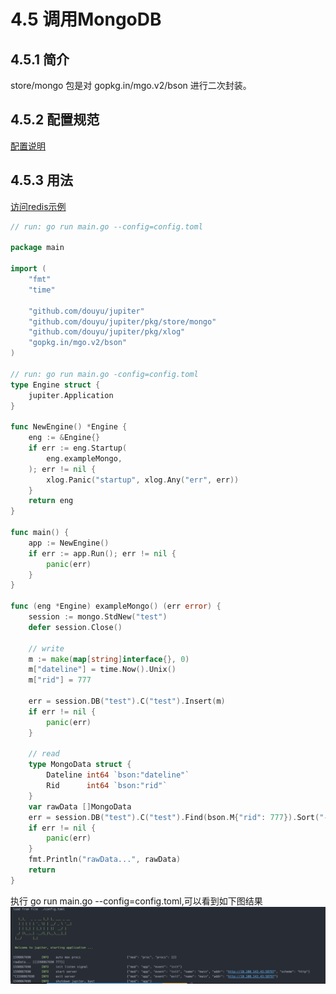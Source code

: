 # 4.5 调用MongoDB

## 4.5.1 简介
store/mongo 包是对 gopkg.in/mgo.v2/bson 进行二次封装。

## 4.5.2 配置规范
[配置说明](http://jupiter.douyu.com/jupiter/6.9mongodb.html)

## 4.5.3 用法
[访问redis示例](https://github.com/douyu/jupiter/tree/master/example/store/mongo)

```go
// run: go run main.go --config=config.toml

package main

import (
	"fmt"
	"time"

	"github.com/douyu/jupiter"
	"github.com/douyu/jupiter/pkg/store/mongo"
	"github.com/douyu/jupiter/pkg/xlog"
	"gopkg.in/mgo.v2/bson"
)

// run: go run main.go -config=config.toml
type Engine struct {
	jupiter.Application
}

func NewEngine() *Engine {
	eng := &Engine{}
	if err := eng.Startup(
		eng.exampleMongo,
	); err != nil {
		xlog.Panic("startup", xlog.Any("err", err))
	}
	return eng
}

func main() {
	app := NewEngine()
	if err := app.Run(); err != nil {
		panic(err)
	}
}

func (eng *Engine) exampleMongo() (err error) {
	session := mongo.StdNew("test")
	defer session.Close()

	// write
	m := make(map[string]interface{}, 0)
	m["dateline"] = time.Now().Unix()
	m["rid"] = 777

	err = session.DB("test").C("test").Insert(m)
	if err != nil {
		panic(err)
	}

	// read
	type MongoData struct {
		Dateline int64 `bson:"dateline"`
		Rid      int64 `bson:"rid"`
	}
	var rawData []MongoData
	err = session.DB("test").C("test").Find(bson.M{"rid": 777}).Sort("-time").All(&rawData)
	if err != nil {
		panic(err)
	}
	fmt.Println("rawData...", rawData)
	return
}
```
执行 go run main.go --config=config.toml,可以看到如下图结果
![image](../static/jupiter/6.9mongodb.png)


